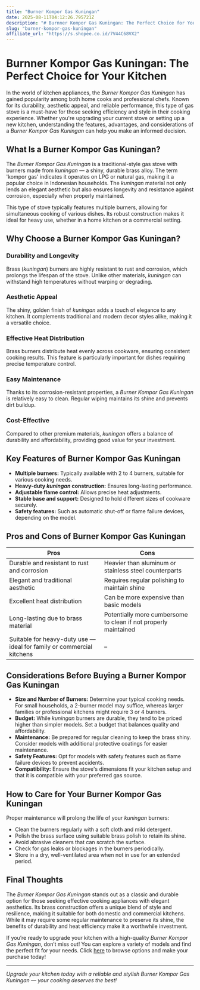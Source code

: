 ```yaml
---
title: "Burner Kompor Gas Kuningan"
date: 2025-08-11T04:12:26.795721Z
description: "# Burnner Kompor Gas Kuningan: The Perfect Choice for Your Kitchen..."
slug: "burner-kompor-gas-kuningan"
affiliate_url: "https://s.shopee.co.id/7V44C68VX2"
---
```

# Burnner Kompor Gas Kuningan: The Perfect Choice for Your Kitchen

In the world of kitchen appliances, the *Burner Kompor Gas Kuningan* has gained popularity among both home cooks and professional chefs. Known for its durability, aesthetic appeal, and reliable performance, this type of gas stove is a must-have for those seeking efficiency and style in their cooking experience. Whether you're upgrading your current stove or setting up a new kitchen, understanding the features, advantages, and considerations of a *Burner Kompor Gas Kuningan* can help you make an informed decision.

## What Is a Burner Kompor Gas Kuningan?

The *Burner Kompor Gas Kuningan* is a traditional-style gas stove with burners made from *kuningan* — a shiny, durable brass alloy. The term 'kompor gas' indicates it operates on LPG or natural gas, making it a popular choice in Indonesian households. The *kuningan* material not only lends an elegant aesthetic but also ensures longevity and resistance against corrosion, especially when properly maintained.

This type of stove typically features multiple burners, allowing for simultaneous cooking of various dishes. Its robust construction makes it ideal for heavy use, whether in a home kitchen or a commercial setting.

## Why Choose a Burner Kompor Gas Kuningan?

### Durability and Longevity

Brass (*kuningan*) burners are highly resistant to rust and corrosion, which prolongs the lifespan of the stove. Unlike other materials, *kuningan* can withstand high temperatures without warping or degrading.

### Aesthetic Appeal

The shiny, golden finish of *kuningan* adds a touch of elegance to any kitchen. It complements traditional and modern decor styles alike, making it a versatile choice.

### Effective Heat Distribution

Brass burners distribute heat evenly across cookware, ensuring consistent cooking results. This feature is particularly important for dishes requiring precise temperature control.

### Easy Maintenance

Thanks to its corrosion-resistant properties, a *Burner Kompor Gas Kuningan* is relatively easy to clean. Regular wiping maintains its shine and prevents dirt buildup.

### Cost-Effective

Compared to other premium materials, *kuningan* offers a balance of durability and affordability, providing good value for your investment.

## Key Features of Burner Kompor Gas Kuningan

- **Multiple burners:** Typically available with 2 to 4 burners, suitable for various cooking needs.
- **Heavy-duty *kuningan* construction:** Ensures long-lasting performance.
- **Adjustable flame control:** Allows precise heat adjustments.
- **Stable base and support:** Designed to hold different sizes of cookware securely.
- **Safety features:** Such as automatic shut-off or flame failure devices, depending on the model.

## Pros and Cons of Burner Kompor Gas Kuningan

| **Pros** | **Cons** |
| --- | --- |
| Durable and resistant to rust and corrosion | Heavier than aluminum or stainless steel counterparts |
| Elegant and traditional aesthetic | Requires regular polishing to maintain shine |
| Excellent heat distribution | Can be more expensive than basic models |
| Long-lasting due to brass material | Potentially more cumbersome to clean if not properly maintained |
| Suitable for heavy-duty use — ideal for family or commercial kitchens | – |

## Considerations Before Buying a Burner Kompor Gas Kuningan

- **Size and Number of Burners:** Determine your typical cooking needs. For small households, a 2-burner model may suffice, whereas larger families or professional kitchens might require 3 or 4 burners.
- **Budget:** While *kuningan* burners are durable, they tend to be priced higher than simpler models. Set a budget that balances quality and affordability.
- **Maintenance:** Be prepared for regular cleaning to keep the brass shiny. Consider models with additional protective coatings for easier maintenance.
- **Safety Features:** Opt for models with safety features such as flame failure devices to prevent accidents.
- **Compatibility:** Ensure the stove's dimensions fit your kitchen setup and that it is compatible with your preferred gas source.

## How to Care for Your Burner Kompor Gas Kuningan

Proper maintenance will prolong the life of your *kuningan* burners:

- Clean the burners regularly with a soft cloth and mild detergent.
- Polish the brass surface using suitable brass polish to retain its shine.
- Avoid abrasive cleaners that can scratch the surface.
- Check for gas leaks or blockages in the burners periodically.
- Store in a dry, well-ventilated area when not in use for an extended period.

## Final Thoughts

The *Burner Kompor Gas Kuningan* stands out as a classic and durable option for those seeking effective cooking appliances with elegant aesthetics. Its brass construction offers a unique blend of style and resilience, making it suitable for both domestic and commercial kitchens. While it may require some regular maintenance to preserve its shine, the benefits of durability and heat efficiency make it a worthwhile investment.

If you’re ready to upgrade your kitchen with a high-quality *Burner Kompor Gas Kuningan*, don’t miss out! You can explore a variety of models and find the perfect fit for your needs. Click [here](https://s.shopee.co.id/7V44C68VX2) to browse options and make your purchase today!

---
*Upgrade your kitchen today with a reliable and stylish Burner Kompor Gas Kuningan — your cooking deserves the best!*